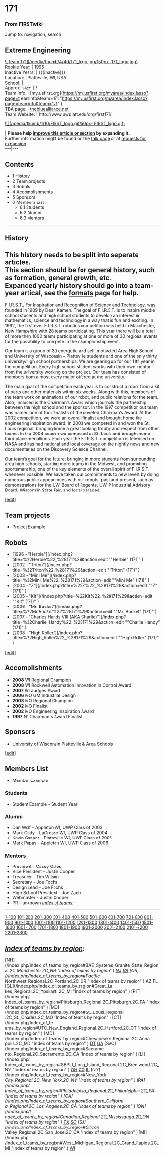# 171

### From FIRSTwiki

Jump to: navigation, search

Extreme Engineering  
---  
[![Team 171](/media/thumb/4/4d/171_logo.jpg/150px-
171_logo.jpg)](/index.php/Image:171_logo.jpg "Team 171" )  
Rookie Year: | 1995  
Inactive Years: | {{{inactive}}}  
Location: | Platteville, WI, USA  
School: |  
Approx. size: | ?  
Team info: | [my.usfirst.org](https://my.usfirst.org/myarea/index.lasso?page=t
eaminfo&team=171
"https://my.usfirst.org/myarea/index.lasso?page=teaminfo&team=171" )  
TBA page: |
[thebluealliance.net](http://www.thebluealliance.net/tbatv/team.php?team=171
"http://www.thebluealliance.net/tbatv/team.php?team=171" )  
Team Website: | <http://www.uwplatt.edu/org/first171/>  
  
  

[![](/media/thumb/1/10/FIRST_logo.gif/50px-
FIRST_logo.gif)](/index.php/Image:FIRST_logo.gif "" )

| **Please help [improve this article or
section](http://www.firstwiki.net/index.php?title=171&action=edit
"http://www.firstwiki.net/index.php?title=171&action=edit" ) by expanding
it.**  
Further information might be found on the [talk
page](/index.php?title=Talk:171&action=edit "Talk:171" ) or at [requests for
expansion](/index.php/FIRSTwiki:Requests_for_expansion "FIRSTwiki:Requests for
expansion" ).  
---|---  
  
  

## Contents

  * 1 History
  * 2 Team projects
  * 3 Robots
  * 4 Accomplishments
  * 5 Sponsors
  * 6 Members List
    * 6.1 Students
    * 6.2 Alumni
    * 6.3 Mentors  
---  
  

## History

**This history needs to be split into seperate articles.**   
This section should be for general history, such as formation, general growth,
etc.  
Expanded yearly history should go into a team-year artical, see the
[formats](/index.php/FIRSTwiki:Page_formats "FIRSTwiki:Page formats" ) page
for help.  
---  
  
F.I.R.S.T., For Inspiration and Recognition of Science and Technology, was
founded in 1989 by Dean Kamen. The goal of F.I.R.S.T. is to inspire middle
school students and high school students to develop an interest in
mathematics, science and technology in a way that is fun and exciting. In
1992, the first ever F.I.R.S.T. robotics competition was held in Manchester,
New Hampshire with 28 teams participating. This year there will be a total of
more then 1000 teams participating at one or more of 30 regional events for
the possibility to compete in the championship event.

Our team is a group of 30 energetic and self-motivated Area High School and
University of Wisconsin – Platteville students and one of the only thirty
university/high school partnerships. We are gearing up for our 11th year in
the competition. Every high school student works with their own mentor from
the university working on the project. Our team has consisted of members from
almost every major offered at the university.

The main goal of the competition each year is to construct a robot from a kit
of parts and other materials within six weeks. Along with this, members of the
team work on animations of our robot, and public relations for the team. Also,
included is the Chairman’s Award which journals the partnership between the
high school and the sponsor. In the 1997 competition out team was named one of
four finalists of the coveted Chairman’s Award. At the 2002 competition, we
were an overall finalist and brought home the engineering inspiration award.
In 2003 we competed in and won the St. Louis regional, bringing home a great
looking trophy and respect from other teams. In the 2004 season we competed at
St. Louis and brought home third place medallions. Each year the F.I.R.S.T.
competition is televised on NASA and has had national and local coverage on
the nightly news and new documentaries on the Discovery Science Channel.

Our team’s goal for the future: bringing in more students from surrounding
area high schools, starting more teams in the Midwest, and promoting
sportsmanship, one of the key elements of the overall spirit of F.I.R.S.T.
whenever possible. We have taken our commitments to new levels by doing
numerous public appearances with our robots, past and present, such as
demonstrations for the UW-Board of Regents, UW-P Industrial Advisory Board,
Wisconsin State Fair, and local parades.

[[edit](/index.php?title=171&action=edit&section=2 "Edit section: Team
projects" )]

## Team projects

  * Project Example 


## Robots

  * [1996 - "Herbie"](/index.php?title=%22Herbie%22_%28171%29&action=edit ""Herbie" \(171\)" )
  * [2002 - "Triton"](/index.php?title=%22Triton%22_%28171%29&action=edit ""Triton" \(171\)" )
  * [2003 - "Mini Me"](/index.php?title=%22Mini_Me%22_%28171%29&action=edit ""Mini Me" \(171\)" )
  * [2004 - "Z"](/index.php?title=%22Z%22_%28171%29&action=edit ""Z" \(171\)" )
  * [2005 - "Kit"](/index.php?title=%22Kit%22_%28171%29&action=edit ""Kit" \(171\)" )
  * [2006 - "Mr. Bucket"](/index.php?title=%22Mr._Bucket%22_%28171%29&action=edit ""Mr. Bucket" \(171\)" )
  * [2007 - "Charles Hands VIII (AKA Charlie)"](/index.php?title=%22Charlie_Handy%22_%28171%29&action=edit ""Charlie Handy" \(171\)" )
  * [2008 - "High Roller"](/index.php?title=%22High_Roller%22_%28171%29&action=edit ""High Roller" \(171\)" )

[[edit](/index.php?title=171&action=edit&section=4 "Edit section:
Accomplishments" )]

## Accomplishments

  * **2008** WI Regional Champion 
  * **2008** WI Rockwell Automation Innovation in Control Award 
  * **2007** WI Judges Award 
  * **2006** MO GM Industrial Design 
  * **2003** MO Regional Champion 
  * **2002** MO Finalist 
  * **2002** MO Engineering Inspiration Award 
  * **1997** N1 Chairman's Award Finalist 


## Sponsors

  * University of Wisconsin Platteville &amp; Area Schools 

[[edit](/index.php?title=171&action=edit&section=6 "Edit section: Members
List" )]

## Members List

  * Member Example 


### Students

  * Student Example - Student Year 


### Alumni

  * Dan Wolf - Appleton WI, UWP Class of 2003 
  * Mark Cody - LaCrosse WI, UWP Class of 2004 
  * Kevin Casper - Platteville WI, UWP Class of 2005 
  * Mark Papas - Appleton WI, UWP Class of 2006 


### Mentors

  * President - Casey Gales 
  * Vice President - Justin Cooper 
  * Treasurer - Tim Wilson 
  * Secretary - Joe Fochs 
  * Design Lead - Joe Fochs 
  * High School President - Joe Zach 
  * Webmaster - Justin Cooper 
  * PR - unknown 
_[Index of teams](/index.php/Index_of_teams "Index of teams" ):_  
---  
  
[1-100](/index.php/Index_of_teams#1-100 "Index of teams" )
[101-200](/index.php/Index_of_teams#101-200 "Index of teams" )
[201-300](/index.php/Index_of_teams#201-300 "Index of teams" )
[301-400](/index.php/Index_of_teams#301-400 "Index of teams" )
[401-500](/index.php/Index_of_teams#401-500 "Index of teams" )
[501-600](/index.php/Index_of_teams#501-600 "Index of teams" )
[601-700](/index.php/Index_of_teams#601-700 "Index of teams" )
[701-800](/index.php/Index_of_teams#701-800 "Index of teams" )
[801-900](/index.php/Index_of_teams#801-900 "Index of teams" )
[901-1000](/index.php/Index_of_teams#901-1000 "Index of teams" )
[1001-1100](/index.php/Index_of_teams#1001-1100 "Index of teams" )
[1101-1200](/index.php/Index_of_teams#1101-1200 "Index of teams" )
[1201-1300](/index.php/Index_of_teams#1201-1300 "Index of teams" )
[1301-1400](/index.php/Index_of_teams#1301-1400 "Index of teams" )
[1401-1500](/index.php/Index_of_teams#1401-1500 "Index of teams" )
[1501-1600](/index.php/Index_of_teams#1501-1600 "Index of teams" )
[1601-1700](/index.php/Index_of_teams#1601-1700 "Index of teams" )
[1701-1800](/index.php/Index_of_teams#1701-1800 "Index of teams" )
[1801-1900](/index.php/Index_of_teams#1801-1900 "Index of teams" )
[1901-2000](/index.php/Index_of_teams#1901-2000 "Index of teams" )
[2001-2100](/index.php/Index_of_teams#2001-2100 "Index of teams" )
[2101-2200](/index.php/Index_of_teams#2101-2200 "Index of teams" )
[2201-2300](/index.php/Index_of_teams#2201-2300 "Index of teams" )  
  
  

_[Index of teams by region](/index.php/Index_of_teams_by_region "Index of
teams by region" ):_  
---  
  
[NH](/index.php/Index_of_teams_by_region#BAE_Systems_Granite_State_Regional.2C
_Manchester.2C_NH "Index of teams by region" )
[NJ](/index.php/Index_of_teams_by_region#New_Jersey_Regional.2C_Trenton.2C_NJ
"Index of teams by region" )
[VA](/index.php/Index_of_teams_by_region#NASA.2FVCU_Regional.2C_Richmond.2C_VA
"Index of teams by region" ) [OR](/index.php/Index_of_teams_by_region#Pacific_
Northwest_Regional.2C_Portland.2C_OR "Index of teams by region" )
[AZ](/index.php/Index_of_teams_by_region#Arizona_Regional.2C_Phoenix.2C_AZ
"Index of teams by region" )
[FL](/index.php/Index_of_teams_by_region#Florida_Regional.2C_Orlando.2C_FL
"Index of teams by region" ) [GL](/index.php/Index_of_teams_by_region#Great_La
kes_Regional.2C_Ypsilanti.2C_MI "Index of teams by region" ) [PIT](/index.php/
Index_of_teams_by_region#Pittsburgh_Regional.2C_Pittsburgh.2C_PA "Index of
teams by region" ) [MO](/index.php/Index_of_teams_by_region#St._Louis_Regional
.2C_St._Charles.2C_MO "Index of teams by region" ) [CT](/index.php/Index_of_te
ams_by_region#UTC_New_England_Regional.2C_Hartford.2C_CT "Index of teams by
region" ) [MD](/index.php/Index_of_teams_by_region#Chesapeake_Regional.2C_Anna
polis.2C_MD "Index of teams by region" )
[DT](/index.php/Index_of_teams_by_region#Detroit_Regional.2C_Detroit.2C_MI
"Index of teams by region" )
[GA](/index.php/Index_of_teams_by_region#Peachtree_Regional.2C_Duluth.2C_GA
"Index of teams by region" ) [SAC](/index.php/Index_of_teams_by_region#Sacrame
nto_Regional.2C_Sacramento.2C_CA "Index of teams by region" ) [LI](/index.php/
Index_of_teams_by_region#SBPLI_Long_Island_Regional.2C_Brentwood.2C_NY "Index
of teams by region" )
[OH](/index.php/Index_of_teams_by_region#Buckeye_Regional.2C_Cleveland.2C_OH
"Index of teams by region" )
[CO](/index.php/Index_of_teams_by_region#Colorado_Regional.2C_Denver.2C_CO
"Index of teams by region" )
[IL](/index.php/Index_of_teams_by_region#Midwest_Regional.2C_Evanston.2C_IL
"Index of teams by region" ) [NY](/index.php/Index_of_teams_by_region#New_York
_City_Regional.2C_New_York.2C_NY "Index of teams by region" ) [PA](/index.php/
Index_of_teams_by_region#Philadelphia_Regional.2C_Philadelphia.2C_PA "Index of
teams by region" ) [CA](/index.php/Index_of_teams_by_region#Southern_Californi
a_Regional.2C_Los_Angeles.2C_CA "Index of teams by region" ) [ON](/index.php/I
ndex_of_teams_by_region#Canadian_Regional.2C_Mississauga.2C_ON "Index of teams
by region" )
[TX](/index.php/Index_of_teams_by_region#Lone_Star_Regional.2C_Houston.2C_TX
"Index of teams by region" )
[SC](/index.php/Index_of_teams_by_region#Palmetto_Regional.2C_Columbia.2C_SC
"Index of teams by region" ) [SJ](/index.php/Index_of_teams_by_region#Silicon_
Valley_Regional.2C_San_Jose.2C_CA "Index of teams by region" ) [MI](/index.php
/Index_of_teams_by_region#West_Michigan_Regional.2C_Grand_Rapids.2C_MI "Index
of teams by region" )
[WI](/index.php/Index_of_teams_by_region#Wisconsin_Regional.2C_Milwaukee.2C_WI
"Index of teams by region" )  
  
  

